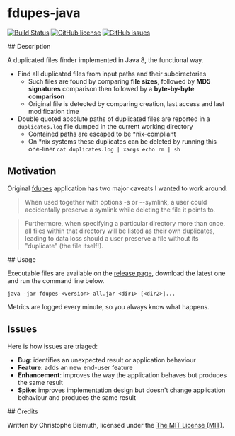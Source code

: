 # fdupes-java

[![Build Status](https://travis-ci.org/cbismuth/fdupes-java.svg?branch=master)](https://travis-ci.org/cbismuth/fdupes-java)
[![GitHub license](https://img.shields.io/badge/license-MIT-blue.svg)](https://raw.githubusercontent.com/cbismuth/fdupes-java/master/LICENSE.md)
[![GitHub issues](https://img.shields.io/github/issues/cbismuth/fdupes-java.svg)](https://github.com/cbismuth/fdupes-java/issues)

## Description

A duplicated files finder implemented in Java 8, the functional way.

* Find all duplicated files from input paths and their subdirectories
  * Such files are found by comparing **file sizes**, followed by **MD5 signatures** comparison then followed by a **byte-by-byte comparison** 
  * Original file is detected by comparing creation, last access and last modification time
* Double quoted absolute paths of duplicated files are reported in a `duplicates.log` file dumped in the current working directory
  * Contained paths are escaped to be *nix-compliant
  * On *nix systems these duplicates can be deleted by running this one-liner `cat duplicates.log | xargs echo rm | sh`

## Motivation

Original [fdupes](https://github.com/adrianlopezroche/fdupes) application has two major caveats I wanted to work around:
 
> When  used  together  with  options  -s  or  --symlink,  a  user  could
  accidentally preserve a symlink while deleting the file it points to.
 
> Furthermore, when specifying a particular directory more than once, all
  files  within  that  directory  will be listed as their own duplicates,
  leading to data  loss  should  a  user  preserve  a  file  without  its
  "duplicate" (the file itself!).

## Usage

Executable files are available on the [release page](https://github.com/cbismuth/fdupes-java/releases), download the
latest one and run the command line below. 

```
java -jar fdupes-<version>-all.jar <dir1> [<dir2>]...
```

Metrics are logged every minute, so you always know what happens.

## Issues

Here is how issues are triaged:

* **Bug**: identifies an unexpected result or application behaviour
* **Feature**: adds an new end-user feature
* **Enhancement**: improves the way the application behaves but produces the same result
* **Spike**: improves implementation design but doesn't change application behaviour and produces the same result

## Credits

Written by Christophe Bismuth, licensed under the [The MIT License (MIT)](LICENSE.md).
